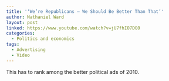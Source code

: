 ```yaml
---
title: '‘We’re Republicans — We Should Be Better Than That’'
author: Nathaniel Ward
layout: post
linked: https://www.youtube.com/watch?v=jU7fhIO7DG0
categories:
  - Politics and economics
tags:
  - Advertising
  - Video
---
```

This has to rank among the better political ads of 2010.